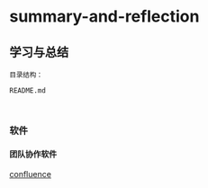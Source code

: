 # summary-and-reflection
## 学习与总结
```text
目录结构：

README.md



```

### 软件
#### 团队协作软件

[confluence](/software/confluence.md)


